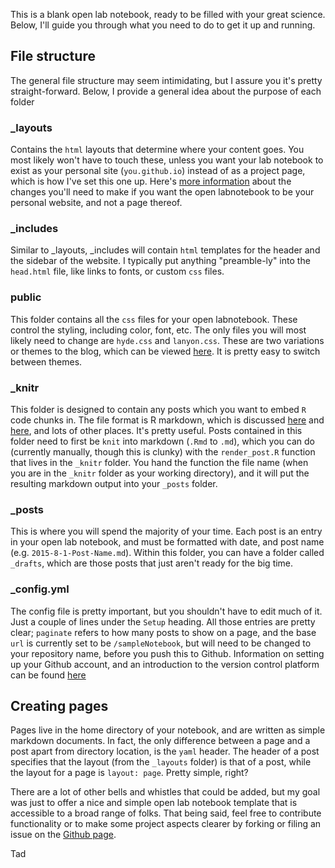 
This is a blank open lab notebook, ready to be filled with your great science. Below, I'll guide you through what you need to do to get it up and running. 



## File structure

The general file structure may seem intimidating, but I assure you it's pretty straight-forward. Below, I provide a general idea about the purpose of each folder


### _layouts

Contains the `html` layouts that determine where your content goes. You most likely won't have to touch these, unless you want your lab notebook to exist as your personal site (`you.github.io`) instead of as a project page, which is how I've set this one up. Here's [more information](http://jekyllrb.com/docs/github-pages/) about the changes you'll need to make if you want the open labnotebook to be your personal website, and not a page thereof.


### _includes

Similar to _layouts, _includes will contain `html` templates for the header and the sidebar of the website. I typically put anything "preamble-ly" into the `head.html` file, like links to fonts, or custom `css` files. 



### public

This folder contains all the `css` files for your open labnotebook. These control the styling, including color, font, etc. The only files you will most likely need to change are `hyde.css` and `lanyon.css`. These are two variations or themes to the blog, which can be viewed [here](https://github.com/poole/lanyon). It is pretty easy to switch between themes.  


### _knitr

This folder is designed to contain any posts which you want to embed `R` code chunks in. The file format is R markdown, which is discussed [here](http://rmarkdown.rstudio.com/) and [here](http://kbroman.org/knitr_knutshell/pages/Rmarkdown.html), and lots of other places. It's pretty useful. Posts contained in this folder need to first be `knit` into markdown (`.Rmd` to `.md`), which you can do (currently manually, though this is clunky) with the `render_post.R` function that lives in the `_knitr` folder. You hand the function the file name (when you are in the `_knitr` folder as your working directory), and it will put the resulting markdown output into your `_posts` folder.


### _posts

This is where you will spend the majority of your time. Each post is an entry in your open lab notebook, and must be formatted with date, and post name (e.g. `2015-8-1-Post-Name.md`). Within this folder, you can have a folder called `_drafts`, which are those posts that just aren't ready for the big time. 


### _config.yml

The config file is pretty important, but you shouldn't have to edit much of it. Just a couple of lines under the `Setup` heading. All those entries are pretty clear; `paginate` refers to how many posts to show on a page, and the base `url` is currently set to be `/sampleNotebook`, but will need to be changed to your repository name, before you push this to Github. Information on setting up your Github account, and an introduction to the version control platform can be found [here](https://guides.github.com/activities/hello-world/)


## Creating pages

Pages live in the home directory of your notebook, and are written as simple markdown documents. In fact, the only difference between a page and a post apart from directory location, is the `yaml` header. The header of a post specifies that the layout (from the `_layouts` folder) is that of a post, while the layout for a page is `layout: page`. Pretty simple, right?

There are a lot of other bells and whistles that could be added, but my goal was just to offer a nice and simple open lab notebook template that is accessible to a broad range of folks. That being said, feel free to contribute functionality or to make some project aspects clearer by forking or filing an issue on the [Github page](https://github.com/taddallas/LabNotebook/tree/sampleNotebook). 



Tad











